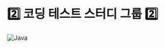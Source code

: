 # 2️⃣ 코딩 테스트 스터디 그룹 2️⃣

![Java](https://img.shields.io/badge/java-%23ED8B00.svg?style=for-the-badge&logo=java&logoColor=white)
